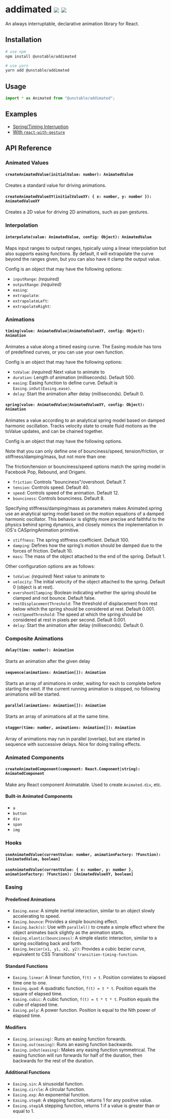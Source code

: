 # addimated [![](https://img.shields.io/npm/v/@unstable/addimated.svg)](https://www.npmjs.com/package/@unstable/addimated) [![](https://img.shields.io/bundlephobia/minzip/@unstable/addimated.svg)](https://bundlephobia.com/result?p=@unstable/addimated)

An always interruptable, declarative animation library for React.

## Installation

```sh
# use npm
npm install @unstable/addimated

# use yarn
yarn add @unstable/addimated
```

## Usage

```js
import * as Animated from "@unstable/addimated";
```

## Examples

- [Spring/Timing Interruption](https://codesandbox.io/embed/4xy742lvk7?view=preview)
- [With `react-with-gesture`](https://codesandbox.io/embed/wo1vnm11pl?view=preview)

## API Reference

### Animated Values

#### `createAnimatedValue(initialValue: number): AnimatedValue`

Creates a standard value for driving animations.

#### `createAnimatedValueXY(initialValueXY: { x: number, y: number }): AnimatedValueXY`

Creates a 2D value for driving 2D animations, such as pan gestures.

### Interpolation

#### `interpolate(value: AnimatedValue, config: Object): AnimatedValue`

Maps input ranges to output ranges, typically using a linear interpolation but also supports easing functions. By default, it will extrapolate the curve beyond the ranges given, but you can also have it clamp the output value.

Config is an object that may have the following options:

- `inputRange`: _(required)_
- `outputRange`: _(required)_
- `easing`:
- `extrapolate`:
- `extrapolateLeft`:
- `extrapolateRight`:

### Animations

#### `timing(value: AnimatedValue|AnimatedValueXY, config: Object): Animation`

Animates a value along a timed easing curve. The Easing module has tons of predefined curves, or you can use your own function.

Config is an object that may have the following options:

- `toValue`: _(required)_ Next value to animate to
- `duration`: Length of animation (milliseconds). Default 500.
- `easing`: Easing function to define curve. Default is `Easing.inOut(Easing.ease)`.
- `delay`: Start the animation after delay (milliseconds). Default 0.

#### `spring(value: AnimatedValue|AnimatedValueXY, config: Object): Animation`

Animates a value according to an analytical spring model based on damped harmonic oscillation. Tracks velocity state to create fluid motions as the toValue updates, and can be chained together.

Config is an object that may have the following options.

Note that you can only define one of bounciness/speed, tension/friction, or stiffness/damping/mass, but not more than one:

The friction/tension or bounciness/speed options match the spring model in Facebook Pop, Rebound, and Origami.

- `friction`: Controls "bounciness"/overshoot. Default 7.
- `tension`: Controls speed. Default 40.
- `speed`: Controls speed of the animation. Default 12.
- `bounciness`: Controls bounciness. Default 8.

Specifying stiffness/damping/mass as parameters makes Animated.spring use an analytical spring model based on the motion equations of a damped harmonic oscillator. This behavior is slightly more precise and faithful to the physics behind spring dynamics, and closely mimics the implementation in iOS's CASpringAnimation primitive.

- `stiffness`: The spring stiffness coefficient. Default 100.
- `damping`: Defines how the spring’s motion should be damped due to the forces of friction. Default 10.
- `mass`: The mass of the object attached to the end of the spring. Default 1.

Other configuration options are as follows:

- `toValue`: _(required)_ Next value to animate to
- `velocity`: The initial velocity of the object attached to the spring. Default 0 (object is at rest).
- `overshootClamping`: Boolean indicating whether the spring should be clamped and not bounce. Default false.
- `restDisplacementThreshold`: The threshold of displacement from rest below which the spring should be considered at rest. Default 0.001.
- `restSpeedThreshold`: The speed at which the spring should be considered at rest in pixels per second. Default 0.001.
- `delay`: Start the animation after delay (milliseconds). Default 0.

### Composite Animations

#### `delay(time: number): Animation`

Starts an animation after the given delay

#### `sequence(animations: Animation[]): Animation`

Starts an array of animations in order, waiting for each to complete before starting the next. If the current running animation is stopped, no following animations will be started.

#### `parallel(animations: Animation[]): Animation`

Starts an array of animations all at the same time.

#### `stagger(time: number, animations: Animation[]): Animation`

Array of animations may run in parallel (overlap), but are started in sequence with successive delays. Nice for doing trailing effects.

### Animated Components

#### `createAnimatedComponent(component: React.Component|string): AnimatedComponent`

Make any React component Animatable. Used to create `Animated.div`, etc.

#### Built-in Animated Components

- `a`
- `button`
- `div`
- `span`
- `img`

### Hooks

#### `useAnimatedValue(currentValue: number, animationFactory: ?Function): [AnimatedValue, boolean]`

#### `useAnimatedValue(currentValue: { x: number, y: number }, animationFactory: ?Function): [AnimatedValueXY, boolean]`

### Easing

#### Predefined Animations

- `Easing.ease`: A simple inertial interaction, similar to an object slowly accelerating to speed.
- `Easing.bounce`: Provides a simple bouncing effect.
- `Easing.back(s)`: Use with `parallel()` to create a simple effect where the object animates back slightly as the animation starts.
- `Easing.elastic(bounciness)`: A simple elastic interaction, similar to a spring oscillating back and forth.
- `Easing.bezier(x1, y1, x2, y2)`: Provides a cubic bezier curve, equivalent to CSS Transitions' `transition-timing-function`.

#### Standard Functions

- `Easing.linear`: A linear function, `f(t) = t`. Position correlates to elapsed time one to one.
- `Easing.quad`: A quadratic function, `f(t) = t * t`. Position equals the square of elapsed time.
- `Easing.cubic`: A cubic function, `f(t) = t * t * t`. Position equals the cube of elapsed time.
- `Easing.poly`: A power function. Position is equal to the Nth power of elapsed time.

#### Modifiers

- `Easing.in(easing)`: Runs an easing function forwards.
- `Easing.out(easing)`: Runs an easing function backwards.
- `Easing.inOut(easing)`: Makes any easing function symmetrical. The easing function will run forwards for half of the duration, then backwards for the rest of the duration.

#### Additional Functions

- `Easing.sin`: A sinusoidal function.
- `Easing.circle`: A circular function.
- `Easing.exp`: An exponential function.
- `Easing.step0`: A stepping function, returns 1 for any positive value.
- `Easing.step1`A stepping function, returns 1 if a value is greater than or equal to 1.
